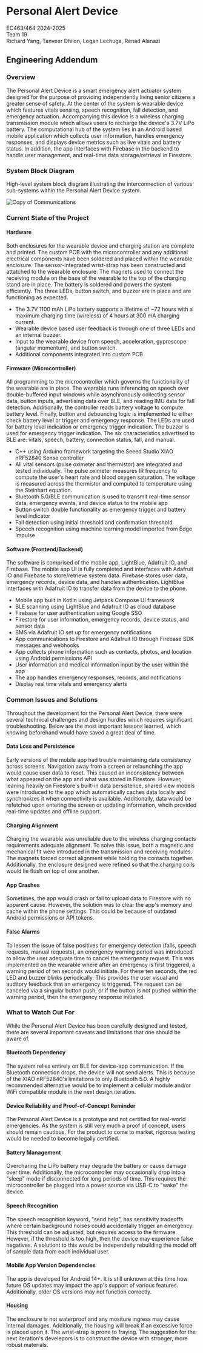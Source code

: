 Personal Alert Device
=================
EC463/464 2024-2025\
Team 19\
Richard Yang, Tanveer Dhilon, Logan Lechuga, Renad Alanazi

## Engineering Addendum

### Overview
The Personal Alert Device is a smart emergency alert actuator system designed for the purpose of providing independently living senior citizens a greater sense of safety. At the center of the system is wearable device which features vitals sensing, speech recognition, fall detection, and emergency actuation. Accompanying this device is a wireless charging transmission module which allows users to recharge the device's 3.7V LiPo battery. The computational hub of the system lies in an Android based mobile application which collects user information, handles emergency responses, and displays device metrics such as live vitals and battery status. In addition, the app interfaces with Firebase in the backend to handle user management, and real-time data storage/retrieval in Firestore.

### System Block Diagram

High-level system block diagram illustrating the interconnection of various sub-systems within the Personal Alert Device system.

![Copy of Communications](https://github.com/user-attachments/assets/35403a93-ef55-4306-aa80-25ca30373815)

### Current State of the Project

#### Hardware

Both enclosures for the wearable device and charging station are complete and printed. The custom PCB with the microcontroller and any additional electrical components have been soldered and placed within the wearable enclosure. The sensor-integrated wrist-strap has been constructed and attatched to the wearable enclosure. The magnets used to connect the receiving module on the base of the wearable to the top of the charging stand are in place. The battery is soldered and powers the system efficiently. The three LEDs, button switch, and buzzer are in place and are functioning as expected.

* The 3.7V 1100 mAh LiPo battery supports a lifetime of ~72 hours with a maximum charging time (wireless) of 4 hours at 300 mA charging current.
* Wearable device based user feedback is through one of three LEDs and an internal buzzer.
* Input to the wearable device from speech, acceleration, gyproscope (angular momentum), and button switch.
* Additional components integrated into custom PCB

#### Firmware (Microcontroller)

All programming to the microcontroller which governs the functionality of the wearable are in place. The wearable runs inferencing on speech over double-buffered input windows while asynchronously collecting sensor data, button inputs, advertising data over BLE, and reading IMU data for fall detection. Additionally, the controller reads battery voltage to compute battery level. Finally, button and debouncing logic is implemented to either check battery level or trigger and emergency response. The LEDs are used for battery level indication or emergency trigger indication. The buzzer is used for emergency trigger indication. The six characteristics advertised to BLE are: vitals, speech, battery, connection status, fall, and manual. 

* C++ using Arduino framework targeting the Seeed Studio XIAO nRF52840 Sense controller
* All vital sensors (pulse oximeter and thermistor) are integrated and tested individually. The pulse oximeter measures IR frequency to compute the user's heart rate and blood oxygen saturation. The voltage is measured across the thermistor and computed to temperature using the Steinhart equation.
* Bluetooth 5.0/BLE communication is used to transmit real-time sensor data, emergency events, and device status to the mobile app
* Button switch double functionality as emergency trigger and battery level indicator
* Fall detection using initial threshold and confirmation threshold
* Speech recognition using machine learning model imported from Edge Impulse

#### Software (Frontend/Backend)

The software is comprised of the mobile app, LightBlue, Adafruit IO, and Firebase. The mobile app UI is fully completed and interfaces with Adafruit IO and Firebase to store/retrieve system data. Firebase stores user data, emergency records, device data, and handles authentication. LightBlue interfaces with Adafruit IO to transfer data from the device to the phone.

* Mobile app built in Kotlin using Jetpack Compose UI framework
* BLE scanning using LightBlue and Adafruit IO as cloud database
* Firebase for user authentication using Google SSO
* Firestore for user information, emergency records, device status, and sensor data
* SMS via Adafruit IO set up for emergency notifications
* App communications to Firestore and Adafruit IO through Firebase SDK messages and webhooks
* App collects phone information such as contacts, photos, and location using Android permissions API
* User information and medical information input by the user within the app
* The app handles emergency responses, records, and notifications
* Display real time vitals and emergency alerts

### Common Issues and Solutions

Throughout the development for the Personal Alert Device, there were several technical challenges and design hurdles which requires significant troubleshooting. Below are the most important lessons learned, which knowing beforehand would have saved a great deal of time.

#### Data Loss and Persistence
Early versions of the mobile app had trouble maintaining data consistency across screens. Navigation away from a screen or relaunching the app would cause user data to reset. This caused an inconsistency between what appeared on the app and what was stored in Firestore. However, leaning heavily on Firestore's built-in data persistence, shared view models were introduced to the app which automatically caches data locally and synchronizes it when connectivity is available. Additionally, data would be refetched upon entering the screen or updating information, whcih provided real-time updates and offline support.

#### Charging Alignment
Charging the wearable was unreliable due to the wireless charging contacts requirements adequate alignment. To solve this issue, both a magnetic and mechanical fit were introduced in the transmission and receiving modules. The magnets forced correct alignment while holding the contacts together. Additionally, the enclosure designed were refined so that the charging coils would lie flush on top of one another.

#### App Crashes
Sometimes, the app would crash or fail to upload data to Firestore with no apparent cause. However, the solution was to clear the app's memory and cache within the phone settings. This could be because of outdated Android permissions or API tokens.

#### False Alarms
To lessen the issue of false positives for emergency detection (falls, speech requests, manual requests), an emergency warning period was introduced to allow the user adequate time to cancel the emergency request. This was implemented on the wearable where after an emergency is first triggered, a warning period of ten seconds would initiate. For these ten seconds, the red LED and buzzer blinks periodically. This provides the user visual and auditory feedback that an emergency is triggered. The request can be canceled via a singular button push, or if the button is not pushed within the warning period, then the emergency response initiated.

### What to Watch Out For

While the Personal Alert Device has been carefully designed and tested, there are several important caveats and limitations that one should be aware of.

#### Bluetooth Dependency
The system relies entirely on BLE for device-app communication. If the Bluetooth connection drops, the device will not send alerts. This is because of the XIAO nRF52840's limitations to only Bluetooth 5.0. A highly recommended alternative would be to implement a cellular module and/or WiFi compatible module in the next design iteration.

#### Device Reliability and Proof-of-Concept Reminder
The Personal Alert Device is a prototype and not certified for real-world emergencies. As the system is still very much a proof of concept, users should remain cautious. For the product to come to market, rigorous testing would be needed to become legally certified.

#### Battery Management
Overcharing the LiPo battery may degrade the battery or cause damage over time. Additionally, the microcontroller may occasionally drop into a "sleep" mode if disconnected for long periods of time. This requires the microcontroller be plugged into a power source via USB-C to "wake" the device.

#### Speech Recognition
The speech recognition keyword, "send help", has sensitivity tradeoffs where certain background noises could accidentally trigger an emergency. This threshold can be adjusted, but requires access to the firmware. However, if the threshold is too high, then the device may experience false negatives. A solutiont to this would be independetly rebuilding the model off of sample data from each individual user.

#### Mobile App Version Dependencies
The app is developed for Android 14+. It is still unknown at this time how future OS updates may impact the app's support of various features. Additionally, older OS versions may not function correctly.

#### Housing
The enclosure is not waterproof and any mositure ingress may cause internal damages. Additionally, the housing will break if an excessive force is placed upon it. The wrist-strap is prone to fraying. The suggestion for the next iteration's develepors is to construct the device with stronger, more robust materials.




